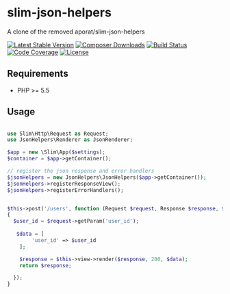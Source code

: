 # slim-json-helpers

A clone of the removed aporat/slim-json-helpers

[![Latest Stable Version](https://poser.pugx.org/org_heigl/slim-json-helpers/version.png)](https://packagist.org/packages/org_heigl/slim-json-helpers)
[![Composer Downloads](https://poser.pugx.org/org_heigl/slim-json-helpers/d/total.png)](https://packagist.org/packages/org_heigl/slim-json-helpers)
[![Build Status](https://travis-ci.com/heiglandreas/slim-json-helpers.svg?branch=master)](https://travis-ci.com/heiglandreas/slim-json-helpers)[![Code Coverage](https://scrutinizer-ci.com/g/heiglandreas/slim-json-helpers/badges/coverage.png?b=master)](https://scrutinizer-ci.com/g/heiglandreas/slim-json-helpers/?branch=master)
[![License](https://poser.pugx.org/heiglandreas/slim-json-helpers/license.svg)](https://packagist.org/packages/org_heigl/slim-json-helpers)


## Requirements ##

* PHP >= 5.5


## Usage ##

```php

use Slim\Http\Request as Request;
use JsonHelpers\Renderer as JsonRenderer;

$app = new \Slim\App($settings);
$container = $app->getContainer();

// register the json response and error handlers
$jsonHelpers = new JsonHelpers\JsonHelpers($app->getContainer());
$jsonHelpers->registerResponseView();
$jsonHelpers->registerErrorHandlers();


$this->post('/users', function (Request $request, Response $response, $args)
{
  $user_id = $request->getParam('user_id');
  
   $data = [
        'user_id' => $user_id
    ];

    $response = $this->view->render($response, 200, $data);
    return $response;

  });
}
```
